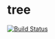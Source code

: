 # tree

[![Build Status](https://travis-ci.org/elinagabitova/tree.svg?branch=master)](https://travis-ci.org/elinagabitova/tree)
